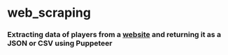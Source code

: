 # web_scraping

### Extracting data of players from a [website]([https://www.sportstats.ca/display-results.xhtml?raceid=114430/](https://www.sportstats.ca/display-results.xhtml?raceid=114430)) and returning it as a JSON or CSV using Puppeteer
